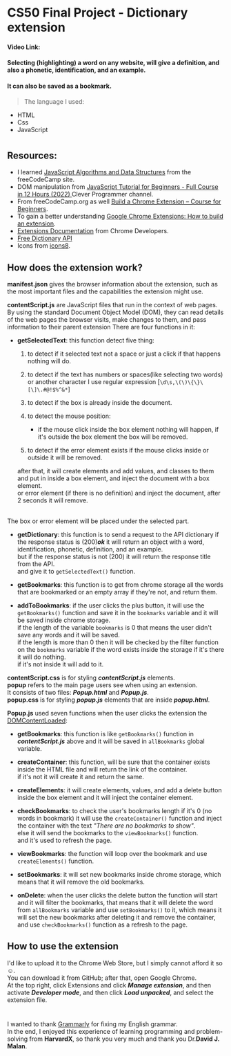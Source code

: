 # CS50 Final Project - Dictionary extension
#### Video Link:  <URL HERE>
#### Selecting (highlighting) a word on any website, will give a definition, and also a phonetic, identification, and an example.
#### It can also be saved as a bookmark.

>The language I used:
- HTML
- Css
- JavaScript
#
## Resources:
- I learned [JavaScript Algorithms and Data Structures](https://www.freecodecamp.org/learn/javascript-algorithms-and-data-structures/) from the freeCodeCamp site.
- DOM manipulation from [JavaScript Tutorial for Beginners - Full Course in 12 Hours (2022)
](https://www.youtube.com/watch?v=lI1ae4REbFM&t=434s) Clever Programmer channel.
- From freeCodeCamp.org as well [Build a Chrome Extension – Course for Beginners](https://www.youtube.com/watch?v=0n809nd4Zu4).
- To gain a better understanding [Google Chrome Extensions: How to build an extension](https://www.youtube.com/watch?v=e3McMaHvlBY&t=1s).
- [Extensions Documentation](https://developer.chrome.com/docs/extensions/) from Chrome Developers.
- [Free Dictionary API](https://dictionaryapi.dev/)
- Icons from [icons8](https://icons8.com/).

## How does the extension work?

**manifest.json** gives the browser information about the extension, such as the most important files and the capabilities the extension might use.<br>

**contentScript.js** are JavaScript files that run in the context of web pages.<br>
By using the standard Document Object Model (DOM), they can read details of the web pages the browser visits, make changes to them, and pass information to their parent extension There are four functions in it:

- **getSelectedText**: this function detect five thing:

  1. to detect if it selected text not a space or just a click if that happens nothing will do.

  2. to detect if the text has numbers or spaces(like selecting two words) or another character I use regular expression [`\d\s,\(\)\{\}\[\]\.#@!$%^&*`]

  3. to detect if the box is already inside the document.

  4. to detect the mouse position:
      - if the mouse click inside the box element nothing will happen, if it's outside the box element the box will be removed.

  5. to detect if the error element exists if the mouse clicks inside or outside it will be removed.


  after that, it will create elements and add values, and classes to them and put in inside a box element, and inject the document with a box element.<br>
  or error element (if there is no definition) and inject the document, after 2 seconds it will remove.
<br>
  The box or error element will be placed under the selected part.

- **getDictionary**: this function is to send a request to the API dictionary if the response status is (200)***ok*** it will return an object with a word, identification, phonetic, definition, and an example.<br>
but if the response status is not (200) it will return the response title from the API.<br>
and give it to `getSelectedText()` function.

- **getBookmarks**: this function is to get from chrome storage all the words that are bookmarked or an empty array if they're not, and return them.

- **addToBookmarks**: if the user clicks the plus button, it will use the `getBookmarks()` function and save it in the `bookmarks` variable and it will be saved inside chrome storage.<br>
if the length of the variable `bookmarks` is 0 that means the user didn't save any words and it will be saved.<br>
if the length is more than 0 then it will be checked by the filter function on the `bookmarks` variable if the word exists inside the storage if it's there it will do nothing.<br>
if it's not inside it will add to it.

**contentScript.css** is for styling ***contentScript.js*** elements.<br>
**popup** refers to the main page users see when using an extension.<br>
It consists of two files: ***Popup.html*** and ***Popup.js***.<br>
**popup.css** is for styling ***popup.js*** elements that are inside ***popup.html***.<br>

**Popup.js** used seven functions when the user clicks the extension the [DOMContentLoaded](https://developer.mozilla.org/en-US/docs/Web/API/Window/DOMContentLoaded_event):

- **getBookmarks**: this function is like `getBookmarks()` function in ***contentScript.js*** above and it will be saved in `allBookmarks` global variable.

- **createContainer**: this function, will be sure that the container exists inside the HTML file and will return the link of the container.<br>
if it's not it will create it and return the same.

- **createElements**: it will create elements, values, and add a delete button inside the box element and it will inject the container element.

- **checkBookmarks**: to check the user's bookmarks length if it's 0 (no words in bookmark) it will use the `createContainer()` function and inject the container with the text _"There are no bookmarks to show"_.<br>
else it will send the bookmarks to the `viewBookmarks()` function.<br>
and it's used to refresh the page.

- **viewBookmarks**: the function will loop over the bookmark and use `createElements()` function.

- **setBookmarks**: it will set new bookmarks inside chrome storage, which means that it will remove the old bookmarks.

- **onDelete**: when the user clicks the delete button the function will start and it will filter the bookmarks, that means that it will delete the word from `allBookmarks` variable and use `setBookmarks()` to it, which means it will set the new bookmarks after deleting it and remove the container, and use `checkBookmarks()` function as a refresh to the page.
## How to use the extension
I'd like to upload it to the Chrome Web Store, but I simply cannot afford it so :relaxed:.<br>
You can download it from GitHub; after that, open Google Chrome.<br>At the top right, click Extensions and click ***Manage extension***, and then activate ***Developer mode***, and then click ***Load unpacked***, and select the extension file.
#
I wanted to thank [Grammarly](https://app.grammarly.com/) for fixing my English grammar.<br>
In the end, I enjoyed this experience of learning programming and problem-solving from **HarvardX**, so thank you very much and thank you Dr.**David J. Malan**.
